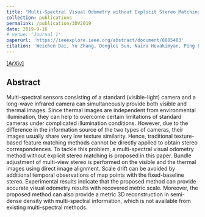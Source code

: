 ```yaml
---
title: "Multi-Spectral Visual Odometry without Explicit Stereo Matching"
collection: publications
permalink: /publication/3DV2019
date: 2019-9-16
# venue: 'Journal 1'
paperurl: 'https://ieeexplore.ieee.org/abstract/document/8885483'
citation: 'Weichen Dai, Yu Zhang, Donglei Sun, Naira Hovakimyan, Ping Li'
---
```


[[ArXiv]](https://arxiv.org/pdf/1908.08814.pdf)

## Abstract
Multi-spectral sensors consisting of a standard (visible-light) camera and a long-wave infrared camera can simultaneously provide both visible and thermal images. Since thermal images are independent from environmental illumination, they can help to overcome certain limitations of standard cameras under complicated illumination conditions. However, due to the difference in the information source of the two types of cameras, their images usually share very low texture similarity. Hence, traditional texture-based feature matching methods cannot be directly applied to obtain stereo correspondences. To tackle this problem, a multi-spectral visual odometry method without explicit stereo matching is proposed in this paper. Bundle adjustment of multi-view stereo is performed on the visible and the thermal images using direct image alignment. Scale drift can be avoided by additional temporal observations of map points with the fixed-baseline stereo. Experimental results indicate that the proposed method can provide accurate visual odometry results with recovered metric scale. Moreover, the proposed method can also provide a metric 3D reconstruction in semi-dense density with multi-spectral information, which is not available from existing multi-spectral methods.